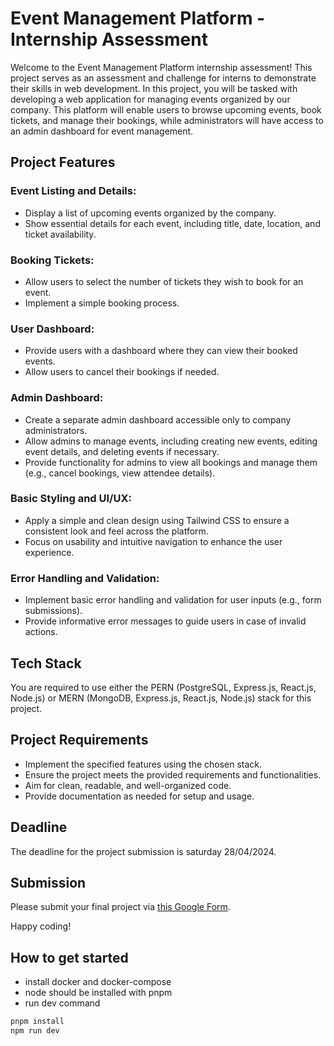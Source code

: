 # Event Management Platform - Internship Assessment

Welcome to the Event Management Platform internship assessment! This project serves as an assessment and challenge for interns to demonstrate their skills in web development. In this project, you will be tasked with developing a web application for managing events organized by our company. This platform will enable users to browse upcoming events, book tickets, and manage their bookings, while administrators will have access to an admin dashboard for event management.

## Project Features

### Event Listing and Details:
- Display a list of upcoming events organized by the company.
- Show essential details for each event, including title, date, location, and ticket availability.

### Booking Tickets:
- Allow users to select the number of tickets they wish to book for an event.
- Implement a simple booking process.

### User Dashboard:
- Provide users with a dashboard where they can view their booked events.
- Allow users to cancel their bookings if needed.

### Admin Dashboard:
- Create a separate admin dashboard accessible only to company administrators.
- Allow admins to manage events, including creating new events, editing event details, and deleting events if necessary.
- Provide functionality for admins to view all bookings and manage them (e.g., cancel bookings, view attendee details).

### Basic Styling and UI/UX:
- Apply a simple and clean design using Tailwind CSS to ensure a consistent look and feel across the platform.
- Focus on usability and intuitive navigation to enhance the user experience.

### Error Handling and Validation:
- Implement basic error handling and validation for user inputs (e.g., form submissions).
- Provide informative error messages to guide users in case of invalid actions.

## Tech Stack
You are required to use either the PERN (PostgreSQL, Express.js, React.js, Node.js) or MERN (MongoDB, Express.js, React.js, Node.js) stack for this project.


## Project Requirements
- Implement the specified features using the chosen stack.
- Ensure the project meets the provided requirements and functionalities.
- Aim for clean, readable, and well-organized code.
- Provide documentation as needed for setup and usage.

## Deadline
The deadline for the project submission is saturday  28/04/2024.

## Submission
Please submit your final project via [this Google Form](https://forms.gle/aSh16djHH45StBKs7).


Happy coding!

## How to get started
- install docker and docker-compose
- node should be installed with pnpm
- run dev command
```sh
pnpm install
npm run dev
```